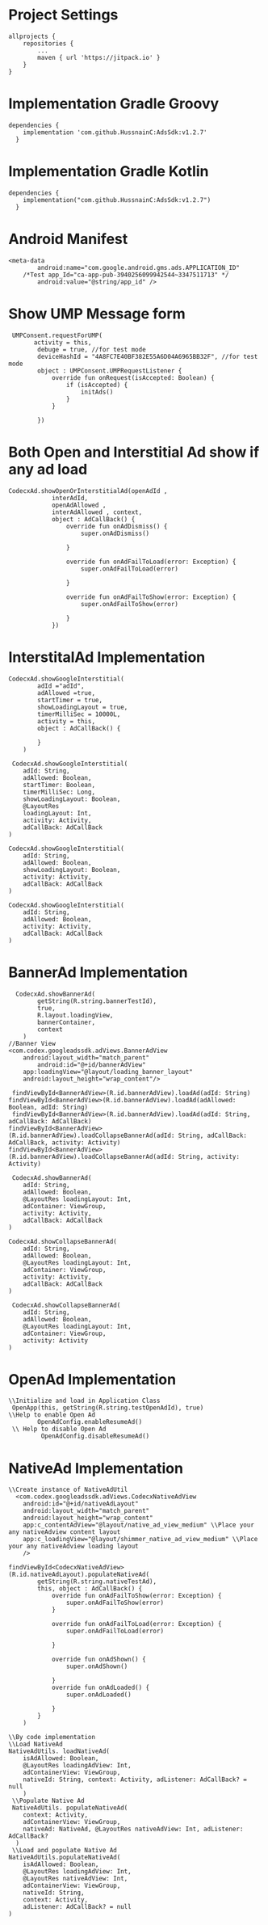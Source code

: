 # Project Settings
	allprojects {
		repositories {
			...
			maven { url 'https://jitpack.io' }
		}
	} 
# Implementation Gradle Groovy
    dependencies {
		implementation 'com.github.HussnainC:AdsSdk:v1.2.7'
	  }

# Implementation Gradle Kotlin
    dependencies {
		implementation("com.github.HussnainC:AdsSdk:v1.2.7")
	  }

# Android Manifest
	<meta-data
            android:name="com.google.android.gms.ads.APPLICATION_ID"
	    /*Test app_Id="ca-app-pub-3940256099942544~3347511713" */
            android:value="@string/app_id" />

# Show UMP Message form
	       
	 UMPConsent.requestForUMP(
           activity = this,
            debuge = true, //for test mode
            deviceHashId = "4A8FC7E40BF382E55A6D04A6965BB32F", //for test mode
            object : UMPConsent.UMPRequestListener {
                override fun onRequest(isAccepted: Boolean) {
                    if (isAccepted) {
                        initAds()
                    }
                }

            })

# Both Open and Interstitial Ad show if any ad load

	CodecxAd.showOpenOrInterstitialAd(openAdId ,
                interAdId,
                openAdAllowed ,
                interAdAllowed , context,
                object : AdCallBack() {
                    override fun onAdDismiss() {
                        super.onAdDismiss()
                       
                    }

                    override fun onAdFailToLoad(error: Exception) {
                        super.onAdFailToLoad(error)
                     
                    }

                    override fun onAdFailToShow(error: Exception) {
                        super.onAdFailToShow(error)
                       
                    }
                })

# InterstitalAd Implementation
    CodecxAd.showGoogleInterstitial(
            adId ="adId",
            adAllowed =true,
            startTimer = true,
            showLoadingLayout = true,
            timerMilliSec = 10000L,
            activity = this,
            object : AdCallBack() {

            }
        )

	 CodecxAd.showGoogleInterstitial(
        adId: String,
        adAllowed: Boolean,
        startTimer: Boolean,
        timerMilliSec: Long,
        showLoadingLayout: Boolean,
        @LayoutRes
        loadingLayout: Int,
        activity: Activity,
        adCallBack: AdCallBack
    )

    CodecxAd.showGoogleInterstitial(
        adId: String,
        adAllowed: Boolean,
        showLoadingLayout: Boolean,
        activity: Activity,
        adCallBack: AdCallBack
    ) 

    CodecxAd.showGoogleInterstitial(
        adId: String,
        adAllowed: Boolean,
        activity: Activity,
        adCallBack: AdCallBack
    )

    
# BannerAd Implementation
    
 	  CodecxAd.showBannerAd(
            getString(R.string.bannerTestId),
            true,
            R.layout.loadingView,
            bannerContainer,
            context
        )
	//Banner View
	<com.codex.googleadssdk.adViews.BannerAdView
	    android:layout_width="match_parent"
            android:id="@+id/bannerAdView"
 	    app:loadingView="@layout/loading_banner_layout"
   	    android:layout_height="wrap_content"/>

	 findViewById<BannerAdView>(R.id.bannerAdView).loadAd(adId: String)
  	findViewById<BannerAdView>(R.id.bannerAdView).loadAd(adAllowed: Boolean, adId: String)
  	 findViewById<BannerAdView>(R.id.bannerAdView).loadAd(adId: String, adCallBack: AdCallBack)
   	findViewById<BannerAdView>(R.id.bannerAdView).loadCollapseBannerAd(adId: String, adCallBack: AdCallBack, activity: Activity)
   	findViewById<BannerAdView>(R.id.bannerAdView).loadCollapseBannerAd(adId: String, activity: Activity)

	 CodecxAd.showBannerAd(
        adId: String,
        adAllowed: Boolean,
        @LayoutRes loadingLayout: Int,
        adContainer: ViewGroup,
        activity: Activity,
        adCallBack: AdCallBack
    )

    CodecxAd.showCollapseBannerAd(
        adId: String,
        adAllowed: Boolean,
        @LayoutRes loadingLayout: Int,
        adContainer: ViewGroup,
        activity: Activity,
        adCallBack: AdCallBack
    )

     CodecxAd.showCollapseBannerAd(
        adId: String,
        adAllowed: Boolean,
        @LayoutRes loadingLayout: Int,
        adContainer: ViewGroup,
        activity: Activity
    )

    
 # OpenAd Implementation
    \\Initialize and load in Application Class 
  	 OpenApp(this, getString(R.string.testOpenAdId), true)
    \\Help to enable Open Ad
	        OpenAdConfig.enableResumeAd()
     \\ Help to disable Open Ad
             OpenAdConfig.disableResumeAd()

  # NativeAd Implementation
    \\Create instance of NativeAdUtil
      <com.codex.googleadssdk.adViews.CodecxNativeAdView
        android:id="@+id/nativeAdLayout"
        android:layout_width="match_parent"
        android:layout_height="wrap_content"
        app:c_contentAdView="@layout/native_ad_view_medium" \\Place your any nativeAdview content layout
        app:c_loadingView="@layout/shimmer_native_ad_view_medium" \\Place your any nativeAdview loading layout
        />

	findViewById<CodecxNativeAdView>(R.id.nativeAdLayout).populateNativeAd(
            getString(R.string.nativeTestAd),
            this, object : AdCallBack() {
                override fun onAdFailToShow(error: Exception) {
                    super.onAdFailToShow(error)
                }

                override fun onAdFailToLoad(error: Exception) {
                    super.onAdFailToLoad(error)
                
                }

                override fun onAdShown() {
                    super.onAdShown()
                
                }
                override fun onAdLoaded() {
                    super.onAdLoaded()
        
                }
            }
        )

	\\By code implementation
 	\\Load NativeAd
 	NativeAdUtils. loadNativeAd(
        isAdAllowed: Boolean,
        @LayoutRes loadingAdView: Int,
        adContainerView: ViewGroup,
        nativeId: String, context: Activity, adListener: AdCallBack? = null
    	)
     \\Populate Native Ad
  	 NativeAdUtils. populateNativeAd(
        context: Activity,
        adContainerView: ViewGroup,
        nativeAd: NativeAd, @LayoutRes nativeAdView: Int, adListener: AdCallBack?
  	  )
     \\Load and populate Native Ad
	NativeAdUtils.populateNativeAd(
        isAdAllowed: Boolean,
        @LayoutRes loadingAdView: Int,
        @LayoutRes nativeAdView: Int,
        adContainerView: ViewGroup,
        nativeId: String,
        context: Activity,
        adListener: AdCallBack? = null
    )
